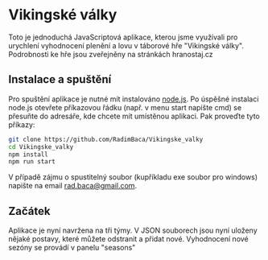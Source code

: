 # Vikingské války
Toto je jednoduchá JavaScriptová aplikace, kterou jsme využívali pro urychlení vyhodnocení plenění a lovu v táborové hře "Vikingské války". Podrobnosti ke hře jsou zveřejněny na stránkách hranostaj.cz

## Instalace a spuštění

Pro spuštění aplikace je nutné mít instalováno [node.js]. Po úspěšné instalaci node.js otevřete příkazovou řádku (např. v menu start napište cmd) se přesuňte do adresáře, kde chcete mít umístěnou aplikaci. Pak proveďte tyto příkazy:

```sh
git clone https://github.com/RadimBaca/Vikingske_valky
cd Vikingske_valky
npm install
npm run start
```

V případě zájmu o spustitelný soubor (kupříkladu exe soubor pro windows) napište na email rad.baca@gmail.com.

## Začátek

Aplikace je nyní navržena na tři týmy. V JSON souborech jsou nyní uloženy nějaké postavy, které můžete odstranit a přidat nové. Vyhodnocení nové sezóny se provádí v panelu "seasons"


[node.js]: <http://nodejs.org>
